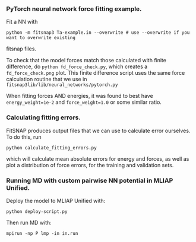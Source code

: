 ### PyTorch neural network force fitting example.

Fit a NN with

    python -m fitsnap3 Ta-example.in --overwrite # use --overwrite if you want to overwrite existing
fitsnap files.

To check that the model forces match those calculated with finite difference, do 
`python fd_force_check.py`, which creates a `fd_force_check.png` plot. 
This finite difference script uses the same force calculation routine that we use in 
`fitsnap3lib/lib/neural_networks/pytorch.py`

When fitting forces AND energies, it was found to best have `energy_weight=1e-2` and 
`force_weight=1.0` or some similar ratio.

### Calculating fitting errors.

FitSNAP produces output files that we can use to calculate error ourselves. To do this, run

    python calculate_fitting_errors.py

which will calculate mean absolute errors for energy and forces, as well as plot a distribution of
force errors, for the training and validation sets. 

### Running MD with custom pairwise NN potential in MLIAP Unified.

Deploy the model to MLIAP Unified with:

    python deploy-script.py

Then run MD with:

    mpirun -np P lmp -in in.run


